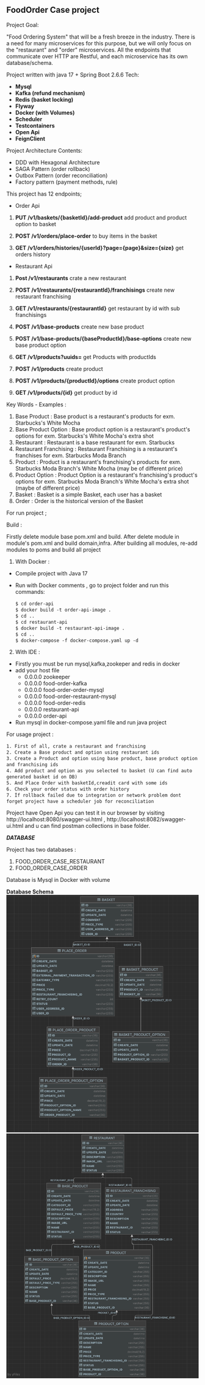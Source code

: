 ## FoodOrder Case project
Project Goal:

"Food Ordering System" that will be a fresh breeze in the industry. 
There is a need for many microservices for this purpose, 
but we will only focus on the "restaurant" and "order" microservices. 
All the endpoints that communicate over HTTP are Restful, and each microservice has its own database/schema.

Project written with java 17 + Spring Boot 2.6.6 Tech:
<b>

- Mysql
- Kafka (refund mechanism)
- Redis (basket locking)
- Flyway
- Docker (with Volumes)
- Scheduler
- Testcontainers
- Open Api
- FeignClient
  </b>

Project Architecture Contents:

- DDD with Hexagonal Architecture
- SAGA Pattern (order rollback)
- Outbox Pattern (order reconciliation)
- Factory pattern (payment methods, rule)

This project has 12 endpoints;

* Order Api

1. **PUT /v1/baskets/{basketId}/add-product** add product and product option to basket

2. **POST /v1/orders/place-order** to buy items in the basket

3. **GET /v1/orders/histories/{userId}?page={page}&size={size}** get orders history

* Restaurant Api

1. **Post /v1/restaurants** crate a new restaurant

2. **POST /v1/restaurants/{restaurantId}/franchisings** create new restaurant franchising

3. **GET /v1/restaurants/{restaurantId}** get restaurant by id with sub franchisings

4. **POST /v1/base-products** create new base product

5. **POST /v1/base-products/{baseProductId}/base-options** create new base product option

6. **GET /v1/products?uuids=** get Products with productIds

7. **POST /v1/products** create product

8. **POST /v1/products/{productId}/options** create product option

9. **GET /v1/products/{id}** get product by id

Key Words - Examples :

1. Base Product : Base product is a restaurant's products for exm. Starbucks's White Mocha
2. Base Product Option : Base product option is a restaurant's product's options for exm. Starbucks's White Mocha's
   extra shot
3. Restaurant : Restaurant is a base restaurant for exm. Starbucks
4. Restaurant Franchising : Restaurant Franchising is a restaurant's franchises for exm. Starbucks Moda Branch
5. Product : Product is a restaurant's franchising's products for exm. Starbucks Moda Branch's White Mocha (may be of
   different price)
6. Product Option : Product Option is a restaurant's franchising's product's options for exm. Starbucks Moda Branch's
   White Mocha's extra shot (maybe of different price)
7. Basket : Basket is a simple Basket, each user has a basket
8. Order : Order is the historical version of the Basket

For run project ;

Build : 

Firstly delete module base pom.xml and build. After delete module in module's pom.xml and build
domain,infra. After building all modules, re-add modules to poms and build all project

1. With Docker :
  - Compile project with Java 17
  - Run with Docker comments , go to project folder and run this commands:

    ```
    $ cd order-api
    $ docker build -t order-api-image . 
    $ cd ..
    $ cd restaurant-api
    $ docker build -t restaurant-api-image .
    $ cd .. 
    $ docker-compose -f docker-compose.yaml up -d
    ```
2. With IDE  :
  - Firstly you must be run mysql,kafka,zookeper and redis in docker
  - add your host file
    - 0.0.0.0 zookeeper
    - 0.0.0.0 food-order-kafka
    - 0.0.0.0 food-order-order-mysql
    - 0.0.0.0 food-order-restaurant-mysql
    - 0.0.0.0 food-order-redis
    - 0.0.0.0 restaurant-api
    - 0.0.0.0 order-api
  - Run mysql in docker-compose.yaml file and run java project

For usage project :

    1. First of all, crate a restaurant and franchising
    2. Create a Base product and option using restaurant ids
    3. Create a Product and option using base product, base product option and franchising ids
    4. Add product and option as you selected to basket (U can find auto generated basket id on DB)
    5. And Place Order with basketId,creadit card with some ids
    6. Check your order status with order history
    7. İf rollback failed due to integration or network problem dont forget project have a scheduler job for reconciliation


Project have Open Api you can test it in our browser by visiting http://localhost:8080/swagger-ui.html ,
http://localhost:8082/swagger-ui.html
and u can find postman collections in base folder.

***DATABASE***

Project has two databases :

   1. FOOD_ORDER_CASE_RESTAURANT
   2. FOOD_ORDER_CASE_ORDER
   
Database is Mysql in Docker with volume


**Database Schema**
![FOOD_ORDER_CASE_ORDER](./doc/ORDER_MYSQL.png) ![FOOD_ORDER_CASE_RESTAURANT](./doc/RESTAURANT_MYSQL.png)


